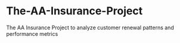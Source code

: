 # The-AA-Insurance-Project
The AA Insurance Project to analyze customer renewal patterns and performance metrics
